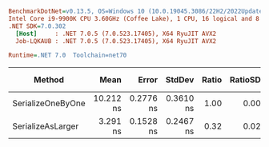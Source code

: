 ``` ini

BenchmarkDotNet=v0.13.5, OS=Windows 10 (10.0.19045.3086/22H2/2022Update)
Intel Core i9-9900K CPU 3.60GHz (Coffee Lake), 1 CPU, 16 logical and 8 physical cores
.NET SDK=7.0.302
  [Host]     : .NET 7.0.5 (7.0.523.17405), X64 RyuJIT AVX2
  Job-LQKAUB : .NET 7.0.5 (7.0.523.17405), X64 RyuJIT AVX2

Runtime=.NET 7.0  Toolchain=net70  

```
|            Method |      Mean |     Error |    StdDev | Ratio | RatioSD | Code Size | Allocated | Alloc Ratio |
|------------------ |----------:|----------:|----------:|------:|--------:|----------:|----------:|------------:|
| SerializeOneByOne | 10.212 ns | 0.2776 ns | 0.3610 ns |  1.00 |    0.00 |      96 B |         - |          NA |
| SerializeAsLarger |  3.291 ns | 0.1528 ns | 0.2467 ns |  0.32 |    0.02 |     123 B |         - |          NA |

